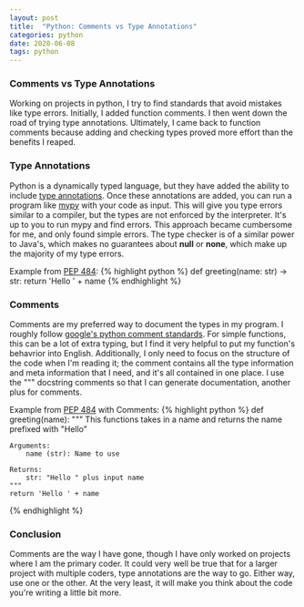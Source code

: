 ```yaml
---
layout: post
title:  "Python: Comments vs Type Annotations"
categories: python 
date: 2020-06-08
tags: python
---
```


### Comments vs Type Annotations
Working on projects in python, I try to find standards that avoid mistakes like type errors. 
Initially, I added function comments. 
I then went down the road of trying type annotations. 
Ultimately, I came back to function comments because adding and checking types proved more effort than the benefits I reaped. 


### Type Annotations
Python is a dynamically typed language, but they have added the ability to include [type annotations](https://www.python.org/dev/peps/pep-0484/).
Once these annotations are added, you can run a program like [mypy](http://mypy-lang.org/) with your code as input.
This will give you type errors similar to a compiler, but the types are not enforced by the interpreter.
It's up to you to run mypy and find errors. 
This approach became cumbersome for me, and only found simple errors. 
The type checker is of a similar power to Java's, which makes no guarantees about **null** or **none**, which make up the majority of my type errors. 

Example from [PEP 484](https://www.python.org/dev/peps/pep-0484/):
{% highlight python %}
def greeting(name: str) -> str:
    return 'Hello ' + name
{% endhighlight %}

### Comments
Comments are my preferred way to document the types in my program. 
I roughly follow [google's python comment standards](http://google.github.io/styleguide/pyguide.html).
For simple functions, this can be a lot of extra typing, but I find it very helpful to put my function's behavrior into English. 
Additionally, I only need to focus on the structure of the code when I'm reading it;
the comment contains all the type information and meta information that I need, and it's all contained in one place. 
I use the """ docstring comments so that I can generate documentation, another plus for comments.

Example from [PEP 484](https://www.python.org/dev/peps/pep-0484/) with Comments:
{% highlight python %}
def greeting(name):
    """ This functions takes in a name and returns 
    the name prefixed with "Hello"

    Arguments:
        name (str): Name to use

    Returns:
        str: "Hello " plus input name
    """
    return 'Hello ' + name
{% endhighlight %}

### Conclusion
Comments are the way I have gone, though I have only worked on projects where I am the primary coder. 
It could very well be true that for a larger project with multiple coders, type annotations are the way to go.
Either way, use one or the other. 
At the very least, it will make you think about the code you're writing a little bit more. 